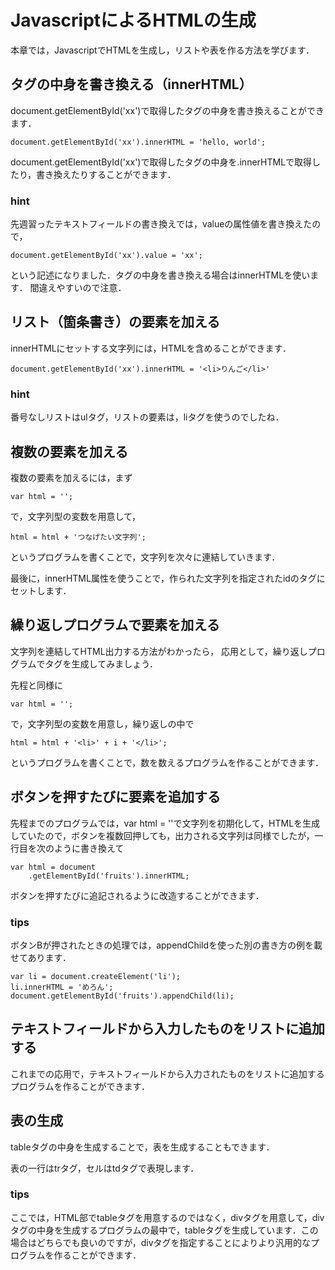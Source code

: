 # JavascriptによるHTMLの生成
本章では，JavascriptでHTMLを生成し，リストや表を作る方法を学びます．

## タグの中身を書き換える（innerHTML）

document.getElementById('xx')で取得したタグの中身を書き換えることができます．
```
document.getElementById('xx').innerHTML = 'hello, world';
```
document.getElementById('xx')で取得したタグの中身を.innerHTMLで取得したり，書き換えたりすることができます．

<div code src='3-1'></div>

### hint
先週習ったテキストフィールドの書き換えでは，valueの属性値を書き換えたので，
```
document.getElementById('xx').value = 'xx';
```

という記述になりました．タグの中身を書き換える場合はinnerHTMLを使います．
間違えやすいので注意．

## リスト（箇条書き）の要素を加える

innerHTMLにセットする文字列には，HTMLを含めることができます．
```
document.getElementById('xx').innerHTML = '<li>りんご</li>'
```

<div code src='3-2'></div>

### hint

番号なしリストはulタグ，リストの要素は，liタグを使うのでしたね．


## 複数の要素を加える

複数の要素を加えるには，まず
```
var html = '';
```
で，文字列型の変数を用意して，
```
html = html + 'つなげたい文字列';
```
というプログラムを書くことで，文字列を次々に連結していきます．

最後に，innerHTML属性を使うことで，作られた文字列を指定されたidのタグにセットします．

<div code src='3-3'></div>

## 繰り返しプログラムで要素を加える

文字列を連結してHTML出力する方法がわかったら，
応用として，繰り返しプログラムでタグを生成してみましょう．

先程と同様に
```
var html = '';
```
で，文字列型の変数を用意し，繰り返しの中で
```
html = html + '<li>' + i + '</li>';
```
というプログラムを書くことで，数を数えるプログラムを作ることができます．

<div code src='3-4'></div>

## ボタンを押すたびに要素を追加する

先程までのプログラムでは，var html = ''で文字列を初期化して，HTMLを生成していたので，ボタンを複数回押しても，出力される文字列は同様でしたが，一行目を次のように書き換えて
```
var html = document
    .getElementById('fruits').innerHTML;
```
ボタンを押すたびに追記されるように改造することができます．

<div code src='3-5'></div>

### tips
ボタンBが押されたときの処理では，appendChildを使った別の書き方の例を載せてあります．
```
var li = document.createElement('li');
li.innerHTML = 'めろん';
document.getElementById('fruits').appendChild(li);
```

## テキストフィールドから入力したものをリストに追加する

これまでの応用で，テキストフィールドから入力されたものをリストに追加するプログラムを作ることができます．

<div code src='3-6'></div>

## 表の生成

tableタグの中身を生成することで，表を生成することもできます．

表の一行はtrタグ，セルはtdタグで表現します．

<div code src='3-7'></div>

### tips
ここでは，HTML部でtableタグを用意するのではなく，divタグを用意して，divタグの中身を生成するプログラムの最中で，tableタグを生成しています．この場合はどちらでも良いのですが，divタグを指定することによりより汎用的なプログラムを作ることができます．


